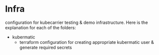 # Infra

configuration for kubecarrier testing & demo infrastructure. Here is the explanation for each of the folders:

* kubermatic
    * terraform configuration for creating appropriate kubermatic user & generate required secrets

